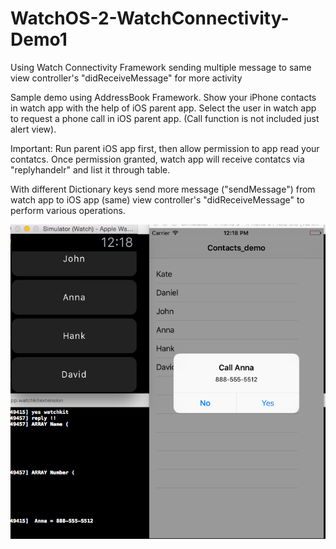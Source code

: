 # WatchOS-2-WatchConnectivity-Demo1
Using Watch Connectivity Framework sending multiple message to same view controller's "didReceiveMessage" for more activity


Sample demo using AddressBook Framework. Show your iPhone contacts in watch app with the help of iOS parent app. 
Select the user in watch app to request a phone call in iOS parent app. (Call function is not included just alert view).

Important: Run parent iOS app first, then allow permission to app read your contatcs. Once permission granted, watch app will receive contatcs via "replyhandelr" and list it through table. 

With different Dictionary keys send more message ("sendMessage") from watch app to iOS app (same) view controller's "didReceiveMessage" to  perform various operations.


![alt tag](https://github.com/rrramanan/WatchOS-2-WatchConnectivity-Demo1/blob/master/screenref.png)
